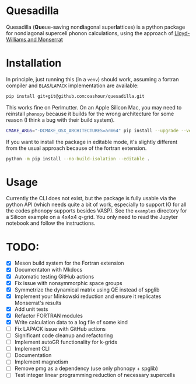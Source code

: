 # Quesadilla
Quesadilla (**Que**ue-**sa**ving non**di**agonal super**la**ttices) is a python package for nondiagonal supercell phonon calculations, using the approach of [Lloyd-Williams and Monserrat](https://journals.aps.org/prb/abstract/10.1103/PhysRevB.92.184301)



# Installation

In principle, just running this (in a `venv`) should work, assuming a fortran compiler and `BLAS`/`LAPACK` implementation are available:
```bash
pip install git+git@github.com:oashour/quesadilla.git
```

This works fine on Perlmutter. On an Apple Silicon Mac, you may need to reinstall `phonopy` because it builds for the wrong architecture for some reason (I think a bug with their build system).

```bash
CMAKE_ARGS="-DCMAKE_OSX_ARCHITECTURES=arm64" pip install --upgrade --verbose --force-reinstall --no-cache-dir phonopy
```

If you want to install the package in editable mode, it's slightly different from the usual approach because of the fortran extension.

```bash
python -m pip install --no-build-isolation --editable . 
```

# Usage
Currently the CLI does not exist, but the package is fully usable via the python API (which needs quite a bit of work, especially to support IO for all the codes phonopy supports besides VASP). See the `examples` directory for a Silicon example on a 4x4x4 $q$-grid. You only need to read the Jupyter notebook and follow the instructions.

# TODO:

- [x] Meson build system for the Fortran extension
- [x] Documentaton with Mkdocs
- [x] Automatic testing GitHub actions
- [x] Fix issue with nonsymmorphic space groups
- [x] Symmetrize the dynamical matrix using QE instead of spglib
- [x] Implement your Minkowski reduction and ensure it replicates Monserrat's results
- [x] Add unit tests
- [x] Refactor FORTRAN modules
- [x] Write calculation data to a log file of some kind
- [ ] Fix LAPACK issue with GitHub actions
- [ ] Significant code cleanup and refactoring
- [ ] Implement autoGR functionality for k-grids
- [ ] Implement CLI
- [ ] Documentation
- [ ] Implement magnetism
- [ ] Remove pmg as a dependency (use only phonopy + spglib)
- [ ] Test integer linear programming reduction of necessary supercells